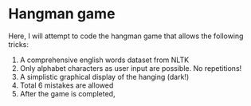 # Hangman game

Here, I will attempt to code the hangman game that allows the following tricks:
1. A comprehensive english words dataset from NLTK
2. Only alphabet characters as user input are possible. No repetitions!
3. A simplistic graphical display of the hanging (dark!)
4. Total 6 mistakes are allowed
5. After the game is completed, 
